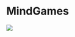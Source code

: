 # MindGames

<a href="https://codeclimate.com/github/Somathronix/MindGames/maintainability"><img src="https://api.codeclimate.com/v1/badges/c992ac82df5a21495b5e/maintainability" /></a>

